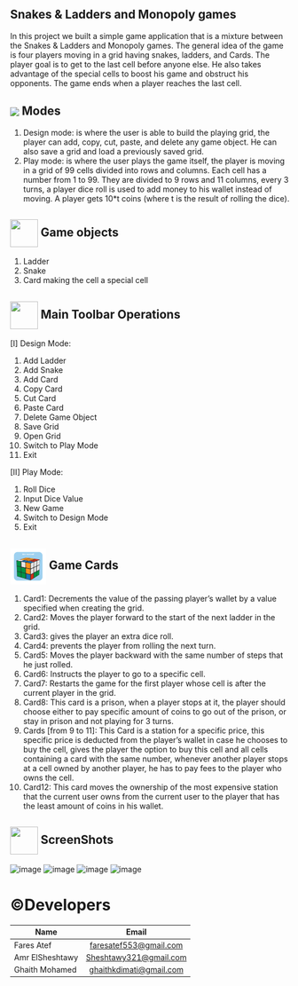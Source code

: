 ## Snakes & Ladders and Monopoly games
In this project we built a simple game application that is a mixture between the Snakes & Ladders and Monopoly games. The general idea of the game is four players moving in a grid having snakes, ladders, and Cards. The player goal is to get to the last cell before anyone else. He also takes advantage of the special cells to boost his game and obstruct his opponents. The game ends when a player reaches the last cell.

## <img  align= center width=60px src="https://media0.giphy.com/media/j3nq3JkXp0bkFXcNlE/giphy.gif?cid=ecf05e47cftu8uth80woqhyl1kr7oy4m7zaihotdf9twrcaa&ep=v1_stickers_search&rid=giphy.gif&ct=s"> Modes

1) Design mode: is where the user is able to build the playing grid, the player can add, copy, cut, paste, and delete any game object. He can also save a grid and load a previously saved grid.
2) Play mode: is where the user plays the game itself, the player is moving in a grid of 99 cells divided into rows and columns. Each cell has a number from 1 to 99. They are divided to 9 rows and 11 columns, every 3 turns, a player dice roll is used to add money to his wallet instead of moving. A player gets 10*t coins (where t is the result of rolling the dice).

## <img align= center width=50px height=50px src="https://user-images.githubusercontent.com/71986226/154076496-78b6f488-2e01-4606-a225-5bec3eb2f489.gif"> Game objects
1) Ladder
2) Snake
3) Card making the cell a special cell

## <img align=center width=50px height=50px src="https://media0.giphy.com/media/CVrs76nnBvU7azfTLj/giphy.gif?cid=ecf05e47om1y68g5als66xi5mn32ui6gk2g8wpnv145ag265&rid=giphy.gif&ct=s"> Main Toolbar Operations
[I] Design Mode:
  1) Add Ladder
  2) Add Snake
  3) Add Card
  4) Copy Card
  5) Cut Card
  6) Paste Card
  7) Delete Game Object
  8) Save Grid
  9) Open Grid
  10) Switch to Play Mode
  11) Exit

[II] Play Mode:
  1) Roll Dice
  2) Input Dice Value
  3) New Game
  4) Switch to Design Mode
  5) Exit

## <img align= center width=65px height=65px src="https://raw.githubusercontent.com/EslamAsHhraf/EslamAsHhraf/main/images/skills.gif"> Game Cards
1) Card1: Decrements the value of the passing player’s wallet by a value specified when creating the grid.
2) Card2: Moves the player forward to the start of the next ladder in the grid.
3) Card3: gives the player an extra dice roll.
4) Card4: prevents the player from rolling the next turn.
5) Card5: Moves the player backward with the same number of steps that he just rolled.
6) Card6: Instructs the player to go to a specific cell.
7) Card7: Restarts the game for the first player whose cell is after the current player in the grid.
8) Card8: This card is a prison, when a player stops at it, the player should choose either to pay specific amount of coins to go out of the prison, or stay in prison and not playing for 3 turns.
9) Cards [from 9 to 11]: This Card is a station for a specific price, this specific price is deducted from the player’s wallet in case he chooses to buy the cell, gives the player the option to buy this cell and all cells containing a card with the same number, whenever another player stops at a cell owned by another player, he has to pay fees to the player who owns the cell.
10) Card12: This card moves the ownership of the most expensive station that the current user owns from the current user to the player that has the least amount of coins in his wallet.

## <img  align= center width= 50px height =50px src="https://user-images.githubusercontent.com/71986226/154077167-a25cb6de-d3fe-494d-abf8-42204f62b177.gif"> ScreenShots
![image](https://github.com/FaresAtef1/Snakes-Ladders-Monopoly/assets/96792115/34d49efb-5599-455e-b11c-9dee3bda6b0a)
![image](https://github.com/FaresAtef1/Snakes-Ladders-Monopoly/assets/96792115/a2e1aeb5-0e67-4c69-a61c-6f5f2826f74e)
![image](https://github.com/FaresAtef1/Snakes-Ladders-Monopoly/assets/96792115/2a7753dc-6dcf-4621-b400-5a4c084a7d6b)
![image](https://github.com/FaresAtef1/Snakes-Ladders-Monopoly/assets/96792115/60c753aa-642e-4e12-a9b0-cdb60dd0cdb3)

# ©️Developers

| Name                 |         Email          |
|----------------------|:----------------------:|
| Fares Atef           | faresatef553@gmail.com |
| Amr ElSheshtawy      | Sheshtawy321@gmail.com |
| Ghaith Mohamed       |  ghaithkdimati@gmail.com    |
